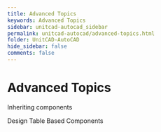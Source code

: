 ```yaml
---
title: Advanced Topics
keywords: Advanced Topics
sidebar: unitcad-autocad_sidebar
permalink: unitcad-autocad/advanced-topics.html
folder: UnitCAD-AutoCAD
hide_sidebar: false
comments: false
---
```

# Advanced Topics



Inheriting components

Design Table Based Components
